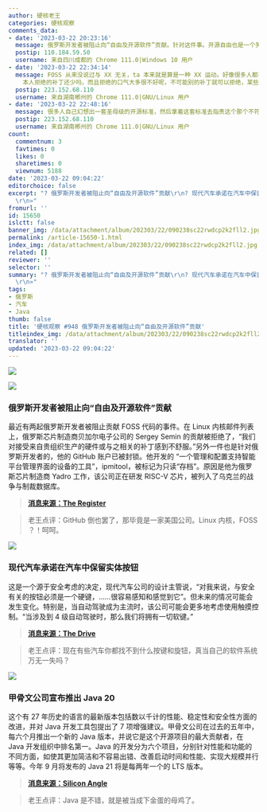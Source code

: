 ```yaml
---
author: 硬核老王
categories: 硬核观察
comments_data:
- date: '2023-03-22 20:23:16'
  message: 俄罗斯开发者被阻止向“自由及开源软件”贡献。针对这件事。开源自由也是一个笑话，所以说一切与政治无关就是扯蛋。现在这种国际关系，哪天开源对我们关闭也是完全可能的~~~
  postip: 110.184.59.50
  username: 来自四川成都的 Chrome 111.0|Windows 10 用户
- date: '2023-03-22 22:34:14'
  message: FOSS 从来没说过与 XX 无关，ta 本来就是算是一种 XX 运动。好像很多人都把 FOSS 理解成“技术圣母”了，实际上 FOSS 的诉求是用户有使用、复制、研究、修改和分发的权利，从来没有说过维护者要无条件接纳、包容、满足用户或是提交者。Linus
    本人拒绝的补丁还少吗，而且拒绝的口气大多很不好呢，不可能别的补丁就可以拒绝，某些补丁就更高贵一些不能拒绝吧，当维护者又不是当狗。维护者看提交者不顺眼，当然可以拒绝，这是维护者的权力，提交者不爽可以分叉，这是提交者的权力，用户看这种行为不爽可以不用，这是用户的权力。
  postip: 223.152.68.110
  username: 来自湖南郴州的 Chrome 111.0|GNU/Linux 用户
- date: '2023-03-22 22:48:16'
  message: 很多人自己幻想出一套圣母级的开源标准，然后拿着这套标准去指责这个那个不符合开源精神，这是你的标准不是别人的标准。开源说到底就是按自己喜欢的标准公开代码而已，不是按别人喜欢的标准，又不是别人的仆人。
  postip: 223.152.68.110
  username: 来自湖南郴州的 Chrome 111.0|GNU/Linux 用户
count:
  commentnum: 3
  favtimes: 0
  likes: 0
  sharetimes: 0
  viewnum: 5188
date: '2023-03-22 09:04:22'
editorchoice: false
excerpt: "? 俄罗斯开发者被阻止向“自由及开源软件”贡献\r\n? 现代汽车承诺在汽车中保留实体按钮\r\n? 甲骨文公司宣布推出 Java 20\r\n»
  \r\n»"
fromurl: ''
id: 15650
islctt: false
banner_img: /data/attachment/album/202303/22/090238sc22rwdcp2k2fll2.jpg
permalink: /article-15650-1.html
index_img: /data/attachment/album/202303/22/090238sc22rwdcp2k2fll2.jpg
related: []
reviewer: ''
selector: ''
summary: "? 俄罗斯开发者被阻止向“自由及开源软件”贡献\r\n? 现代汽车承诺在汽车中保留实体按钮\r\n? 甲骨文公司宣布推出 Java 20\r\n»
  \r\n»"
tags:
- 俄罗斯
- 汽车
- Java
thumb: false
title: '硬核观察 #948 俄罗斯开发者被阻止向“自由及开源软件”贡献'
titleindex_img: /data/attachment/album/202303/22/090238sc22rwdcp2k2fll2.jpg
translator: ''
updated: '2023-03-22 09:04:22'
---
```


![](/data/attachment/album/202303/22/090238sc22rwdcp2k2fll2.jpg)


![](/data/attachment/album/202303/22/090248q5cxc9v5mqmx5m2o.jpg)


### 俄罗斯开发者被阻止向“自由及开源软件”贡献


最近有两起俄罗斯开发者被阻止贡献 FOSS 代码的事件。在 Linux 内核邮件列表上，俄罗斯芯片制造商贝加尔电子公司的 Sergey Semin 的贡献被拒绝了，“我们对接受来自贵组织生产的硬件或与之相关的补丁感到不舒服。”另外一件也是针对俄罗斯开发者的，他的 GitHub 账户已被封锁。他开发的 “一个管理和配置支持智能平台管理界面的设备的工具”，ipmitool，被标记为只读“存档”。原因是他为俄罗斯芯片制造商 Yadro 工作，该公司正在研发 RISC-V 芯片，被列入了乌克兰的战争与制裁数据库。



> 
> **[消息来源：The Register](https://www.theregister.com/2023/03/21/russian_foss_contributions_blocked/)**
> 
> 
> 



> 
> 老王点评：GitHub 倒也罢了，那毕竟是一家美国公司。Linux 内核，FOSS ？！呵呵。
> 
> 
> 


![](/data/attachment/album/202303/22/090304hwffqa8fff9ghchn.jpg)


### 现代汽车承诺在汽车中保留实体按钮


这是一个源于安全考虑的决定，现代汽车公司的设计主管说，“对我来说，与安全有关的按钮必须是一个硬键，……很容易感知和感觉到它”。但未来的情况可能会发生变化。特别是，当自动驾驶成为主流时，该公司可能会更多地考虑使用触摸控制。“当涉及到 4 级自动驾驶时，那么我们将拥有一切软键。”



> 
> **[消息来源：The Drive](https://www.thedrive.com/news/hyundai-promises-to-keep-buttons-in-cars-because-touchscreen-controls-are-dangerous)**
> 
> 
> 



> 
> 老王点评：现在有些汽车你都找不到什么按键和旋钮，真当自己的软件系统万无一失吗？
> 
> 
> 


![](/data/attachment/album/202303/22/090319blq2csciqo4uqiuu.jpg)


### 甲骨文公司宣布推出 Java 20


这个有 27 年历史的语言的最新版本包括数以千计的性能、稳定性和安全性方面的改进，并对 Java 开发工具包提出了 7 项增强建议。甲骨文公司在过去的五年中，每六个月推出一个新的 Java 版本，并说它是这个开源项目的最大贡献者，在 Java 开发组织中排名第一。Java 的开发分为六个项目，分别针对性能和功能的不同方面，如使其更加简洁和不容易出错、改善启动时间和性能、实现大规模并行等等。今年 9 月将发布的 Java 21 将是每两年一个的 LTS 版本。



> 
> **[消息来源：Silicon Angle](https://siliconangle.com/2023/03/21/oracle-aims-sustain-javas-27-year-franchise-version-20-rollout/)**
> 
> 
> 



> 
> 老王点评：Java 是不错，就是被当成下金蛋的母鸡了。
> 
> 
>